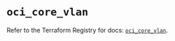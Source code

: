 # `oci_core_vlan`

Refer to the Terraform Registry for docs: [`oci_core_vlan`](https://registry.terraform.io/providers/oracle/oci/6.18.0/docs/resources/core_vlan).
